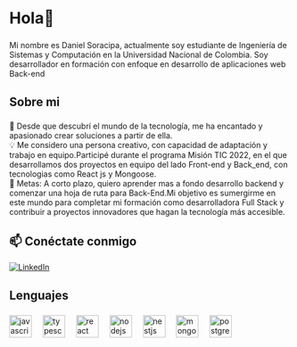 <h1 align="left">Hola👋</h1>

###

<p align="left">Mi nombre es Daniel Soracipa, actualmente soy estudiante de Ingeniería de Sistemas y Computación en la Universidad Nacional de Colombia. Soy desarrollador en formación con enfoque en desarrollo de aplicaciones web Back-end</p>

###

<h2 align="left">Sobre mi</h2>

###

<p align="left">🚀 Desde que descubrí el mundo de la tecnología, me ha encantado y apasionado crear soluciones a partir de ella.<br>💡 Me considero una persona creativo, con capacidad de adaptación y trabajo en equipo.Participé durante el programa Misión TIC 2022, en el que desarrollamos dos proyectos en equipo del lado Front-end y Back_end, con tecnologias como React js y Mongoose.<br>🎯 Metas: A corto plazo, quiero aprender mas a fondo desarrollo backend y comenzar una hoja de ruta para Back-End.Mi objetivo es sumergirme en este mundo para completar mi formación como desarrolladora Full Stack y contribuir a proyectos innovadores que hagan la tecnología más accesible.</p>

## 📫 Conéctate conmigo
[![LinkedIn](https://img.shields.io/badge/LinkedIn-0A66C2?style=for-the-badge&logo=linkedin&logoColor=white)](https://www.linkedin.com/)


###

<h2 align="left">Lenguajes</h2>

###

<div align="left">
  <img src="https://cdn.jsdelivr.net/gh/devicons/devicon/icons/javascript/javascript-original.svg" height="40" alt="javascript logo"  />
  <img width="12" />
  <img src="https://cdn.jsdelivr.net/gh/devicons/devicon/icons/typescript/typescript-original.svg" height="40" alt="typescript logo"  />
  <img width="12" />
  <img src="https://cdn.jsdelivr.net/gh/devicons/devicon/icons/react/react-original.svg" height="40" alt="react logo"  />
  <img width="12" />
  <img src="https://cdn.jsdelivr.net/gh/devicons/devicon/icons/nodejs/nodejs-original.svg" height="40" alt="nodejs logo"  />
  <img width="12" />
  <img src="https://cdn.jsdelivr.net/gh/devicons/devicon/icons/nestjs/nestjs-original.svg" height="40" alt="nestjs logo"  />
  <img width="12" />
  <img src="https://cdn.jsdelivr.net/gh/devicons/devicon/icons/mongodb/mongodb-original.svg" height="40" alt="mongodb logo"  />
  <img width="12" />
  <img src="https://cdn.jsdelivr.net/gh/devicons/devicon/icons/postgresql/postgresql-original.svg" height="40" alt="postgresql logo"  />
</div>

###
